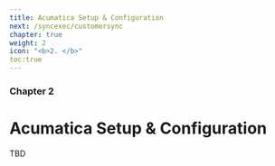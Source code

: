 ```yaml
---
title: Acumatica Setup & Configuration
next: /syncexec/customersync
chapter: true
weight: 2
icon: "<b>2. </b>"
toc:true
---
```


### Chapter 2

# Acumatica Setup & Configuration

TBD
